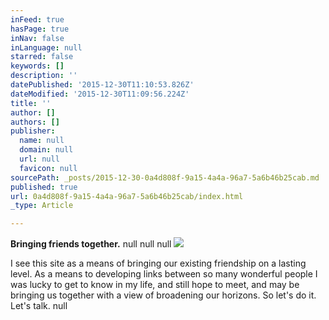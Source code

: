 ```yaml
---
inFeed: true
hasPage: true
inNav: false
inLanguage: null
starred: false
keywords: []
description: ''
datePublished: '2015-12-30T11:10:53.826Z'
dateModified: '2015-12-30T11:09:56.224Z'
title: ''
author: []
authors: []
publisher:
  name: null
  domain: null
  url: null
  favicon: null
sourcePath: _posts/2015-12-30-0a4d808f-9a15-4a4a-96a7-5a6b46b25cab.md
published: true
url: 0a4d808f-9a15-4a4a-96a7-5a6b46b25cab/index.html
_type: Article

---
```

**Bringing friends together.**
null
null
null
![](https://the-grid-user-content.s3-us-west-2.amazonaws.com/9e7bd112-a901-41c3-a4f5-21e3dfb1f527.jpg)

I see this site as a means of bringing our
existing friendship on a lasting level. As a means to developing links between
so many wonderful people I was lucky to get to know in my life, and still hope
to meet, and may be bringing us together with a view of broadening our
horizons. So let's do it. Let's talk.
null
